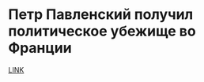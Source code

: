 # Петр Павленский получил политическое убежище во Франции



[LINK](https://varlamov.ru/2359127.html)